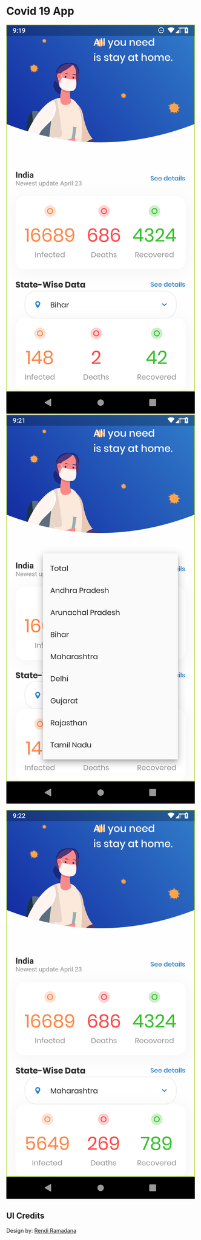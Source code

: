 # Covid 19 App

![enter image description here](https://raw.githubusercontent.com/amartyaa/CovidIndiaApp/master/assets/images/1.png)
![enter image description here](https://raw.githubusercontent.com/amartyaa/CovidIndiaApp/master/assets/images/2.png)

![enter image description here](https://raw.githubusercontent.com/amartyaa/CovidIndiaApp/master/assets/images/3.png)
## UI Credits
Design by:  [Rendi Ramadana](https://www.uplabs.com/posts/coronavirus-information-concept)
